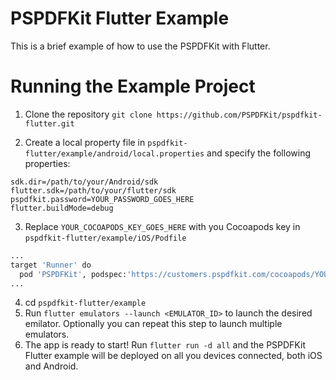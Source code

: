 # PSPDFKit Flutter Example 

This is a brief example of how to use the PSPDFKit with Flutter.

# Running the Example Project

1. Clone the repository `git clone https://github.com/PSPDFKit/pspdfkit-flutter.git`

2. Create a local property file in `pspdfkit-flutter/example/android/local.properties` and specify the following properties:

```local.properties
sdk.dir=/path/to/your/Android/sdk
flutter.sdk=/path/to/your/flutter/sdk
pspdfkit.password=YOUR_PASSWORD_GOES_HERE
flutter.buildMode=debug
```

3. Replace `YOUR_COCOAPODS_KEY_GOES_HERE` with you Cocoapods key in `pspdfkit-flutter/example/iOS/Podfile`

```bash
...
target 'Runner' do
  pod 'PSPDFKit', podspec:'https://customers.pspdfkit.com/cocoapods/YOUR_COCOAPODS_KEY_GOES_HERE/pspdfkit/latest.podspec'
...  
```

4. cd `pspdfkit-flutter/example`
5. Run `flutter emulators --launch <EMULATOR_ID>` to launch the desired emilator. Optionally you can repeat this step to launch multiple emulators.
6. The app is ready to start! Run `flutter run -d all` and the PSPDFKit Flutter example will be deployed on all you devices connected, both iOS and Android.
